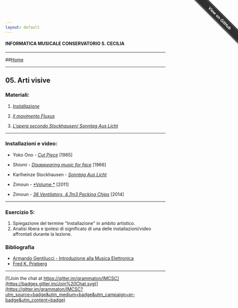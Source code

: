 ```yaml
---
layout: default
---
```


#### INFORMATICA MUSICALE CONSERVATORIO S. CECILIA

----

##[Home](https://Francescoziello.github.io/IMCSC)

----

## 05. Arti visive


### Materiali:



 1. [*Installazione*](https://it.wikipedia.org/wiki/Installazione_(arte))
  
 2. [*Il movimento Fluxus*](https://en.wikipedia.org/wiki/Fluxus) 
   
 3. [*L'opera secondo Stockhausen/ Sonntag Aus Licht*](https://en.wikipedia.org/wiki/Sonntag_aus_Licht) 
 

 
----
 
 ### Installazioni e video:
 
 - Yoko Ono - [*Cut Piece*](https://www.youtube.com/watch?v=8Sc47KfJjcI)  [1965]
  
 - Shiomi - [*Disappearing music for face*](https://www.youtube.com/watch?v=5g5WuiY9BhA) [1966]
 
 - Karlheinze Stockhausen - [*Sonntag Aus Licht*](https://www.youtube.com/watch?v=JotSiYl2dzs)
 
 - Zimoun - [*Volume *](https://www.youtube.com/watch?v=WWgJejAiGFg) [2011]
 
 - Zimoun - [*36 Ventilators, 4.7m3 Packing Chips*](https://www.youtube.com/watch?v=N-1uZrVugHc) [2014]
 

 
----

### Esercizio 5:

1. Spiegazione del termine "Installazione" in ambito artistico. 
2. Analisi libera e ipotesi di significato di una delle installazioni/video affrontati durante la lezione.







### Bibliografia

 - [Armando Gentilucci - Introduzione alla Musica Elettronica](https://copy.com/gmatZ8qkaw1WROAG)
 - [Fred K. Prieberg](https://copy.com/mU6LRdCdxUlrVAIZ)
 
----

[![Join the chat at https://gitter.im/grammaton/IMCSC](https://badges.gitter.im/Join%20Chat.svg)](https://gitter.im/grammaton/IMCSC?utm_source=badge&utm_medium=badge&utm_campaign=pr-badge&utm_content=badge)
 
<div class="github-fork-ribbon-wrapper right fixed" style="width: 150px;height: 150px;position: fixed;overflow: hidden;top: 0;z-index: 9999;pointer-events: none;right: 0;"><div class="github-fork-ribbon" style="position: absolute;padding: 2px 0;background-color: #333;background-image: linear-gradient(to bottom, rgba(0, 0, 0, 0), rgba(0, 0, 0, 0.15));-webkit-box-shadow: 0 2px 3px 0 rgba(0, 0, 0, 0.5);-moz-box-shadow: 0 2px 3px 0 rgba(0, 0, 0, 0.5);box-shadow: 0 2px 3px 0 rgba(0, 0, 0, 0.5);z-index: 9999;pointer-events: auto;top: 42px;right: -43px;-webkit-transform: rotate(45deg);-moz-transform: rotate(45deg);-ms-transform: rotate(45deg);-o-transform: rotate(45deg);transform: rotate(45deg);"><a href="https://github.com/grammaton/IMCSC" style="font: 700 13px &quot;Helvetica Neue&quot;, Helvetica, Arial, sans-serif;color: #fff;text-decoration: none;text-shadow: 0 -1px rgba(0, 0, 0, 0.5);text-align: center;width: 200px;line-height: 20px;display: inline-block;padding: 2px 0;border-width: 1px 0;border-style: dotted;border-color: rgba(255, 255, 255, 0.7);">View on GitHub</a></div></div>

